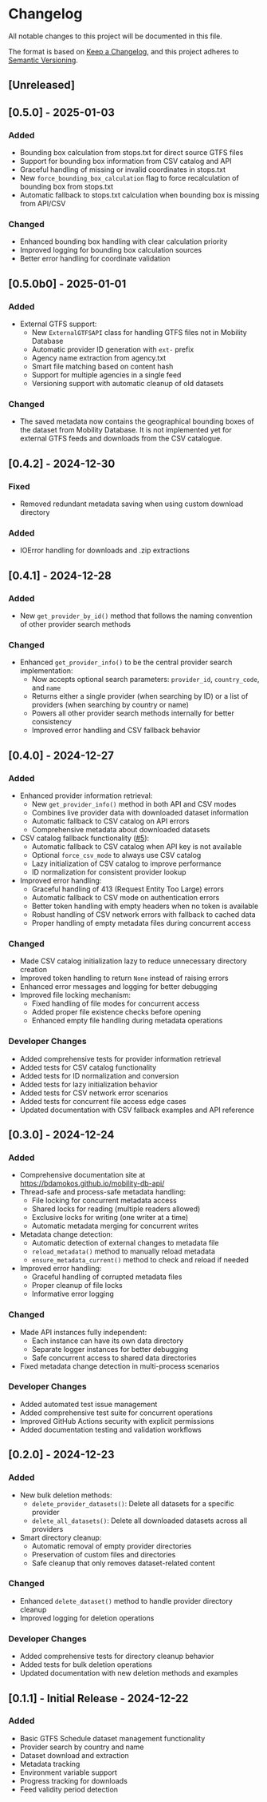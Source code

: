 # Changelog

All notable changes to this project will be documented in this file.

The format is based on [Keep a Changelog](https://keepachangelog.com/en/1.0.0/),
and this project adheres to [Semantic Versioning](https://semver.org/spec/v2.0.0.html).

## [Unreleased]

## [0.5.0] - 2025-01-03
### Added
- Bounding box calculation from stops.txt for direct source GTFS files
- Support for bounding box information from CSV catalog and API
- Graceful handling of missing or invalid coordinates in stops.txt
- New `force_bounding_box_calculation` flag to force recalculation of bounding box from stops.txt
- Automatic fallback to stops.txt calculation when bounding box is missing from API/CSV

### Changed
- Enhanced bounding box handling with clear calculation priority
- Improved logging for bounding box calculation sources
- Better error handling for coordinate validation

## [0.5.0b0] - 2025-01-01
### Added
- External GTFS support:
  - New `ExternalGTFSAPI` class for handling GTFS files not in Mobility Database
  - Automatic provider ID generation with `ext-` prefix
  - Agency name extraction from agency.txt
  - Smart file matching based on content hash
  - Support for multiple agencies in a single feed
  - Versioning support with automatic cleanup of old datasets
### Changed
- The saved metadata now contains the geographical bounding boxes of the dataset from Mobility Database. It is not implemented yet for external GTFS feeds and downloads from the CSV catalogue.

## [0.4.2] - 2024-12-30
### Fixed
- Removed redundant metadata saving when using custom download directory
### Added
- IOError handling for downloads and .zip extractions

## [0.4.1] - 2024-12-28
### Added
- New `get_provider_by_id()` method that follows the naming convention of other provider search methods

### Changed
- Enhanced `get_provider_info()` to be the central provider search implementation:
  - Now accepts optional search parameters: `provider_id`, `country_code`, and `name`
  - Returns either a single provider (when searching by ID) or a list of providers (when searching by country or name)
  - Powers all other provider search methods internally for better consistency
  - Improved error handling and CSV fallback behavior

## [0.4.0] - 2024-12-27

### Added
- Enhanced provider information retrieval:
  - New `get_provider_info()` method in both API and CSV modes
  - Combines live provider data with downloaded dataset information
  - Automatic fallback to CSV catalog on API errors
  - Comprehensive metadata about downloaded datasets
- CSV catalog fallback functionality ([#5](https://github.com/bdamokos/mobility-db-api/issues/5)):
  - Automatic fallback to CSV catalog when API key is not available
  - Optional `force_csv_mode` to always use CSV catalog
  - Lazy initialization of CSV catalog to improve performance
  - ID normalization for consistent provider lookup
- Improved error handling:
  - Graceful handling of 413 (Request Entity Too Large) errors
  - Automatic fallback to CSV mode on authentication errors
  - Better token handling with empty headers when no token is available
  - Robust handling of CSV network errors with fallback to cached data
  - Proper handling of empty metadata files during concurrent access

### Changed
- Made CSV catalog initialization lazy to reduce unnecessary directory creation
- Improved token handling to return `None` instead of raising errors
- Enhanced error messages and logging for better debugging
- Improved file locking mechanism:
  - Fixed handling of file modes for concurrent access
  - Added proper file existence checks before opening
  - Enhanced empty file handling during metadata operations

### Developer Changes
- Added comprehensive tests for provider information retrieval
- Added tests for CSV catalog functionality
- Added tests for ID normalization and conversion
- Added tests for lazy initialization behavior
- Added tests for CSV network error scenarios
- Added tests for concurrent file access edge cases
- Updated documentation with CSV fallback examples and API reference

## [0.3.0] - 2024-12-24

### Added
- Comprehensive documentation site at https://bdamokos.github.io/mobility-db-api/
- Thread-safe and process-safe metadata handling:
  - File locking for concurrent metadata access
  - Shared locks for reading (multiple readers allowed)
  - Exclusive locks for writing (one writer at a time)
  - Automatic metadata merging for concurrent writes
- Metadata change detection:
  - Automatic detection of external changes to metadata file
  - `reload_metadata()` method to manually reload metadata
  - `ensure_metadata_current()` method to check and reload if needed
- Improved error handling:
  - Graceful handling of corrupted metadata files
  - Proper cleanup of file locks
  - Informative error logging

### Changed
- Made API instances fully independent:
  - Each instance can have its own data directory
  - Separate logger instances for better debugging
  - Safe concurrent access to shared data directories
- Fixed metadata change detection in multi-process scenarios

### Developer Changes
- Added automated test issue management
- Added comprehensive test suite for concurrent operations
- Improved GitHub Actions security with explicit permissions
- Added documentation testing and validation workflows

## [0.2.0] - 2024-12-23

### Added
- New bulk deletion methods:
  - `delete_provider_datasets()`: Delete all datasets for a specific provider
  - `delete_all_datasets()`: Delete all downloaded datasets across all providers
- Smart directory cleanup:
  - Automatic removal of empty provider directories
  - Preservation of custom files and directories
  - Safe cleanup that only removes dataset-related content

### Changed
- Enhanced `delete_dataset()` method to handle provider directory cleanup
- Improved logging for deletion operations

### Developer Changes
- Added comprehensive tests for directory cleanup behavior
- Added tests for bulk deletion operations
- Updated documentation with new deletion methods and examples

## [0.1.1] - Initial Release - 2024-12-22

### Added
- Basic GTFS Schedule dataset management functionality
- Provider search by country and name
- Dataset download and extraction
- Metadata tracking
- Environment variable support
- Progress tracking for downloads
- Feed validity period detection 